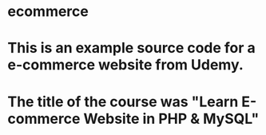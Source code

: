 # ecommerce
# This is an example source code for a e-commerce website from Udemy.
# The title of the course was "Learn E-commerce Website in PHP & MySQL"

